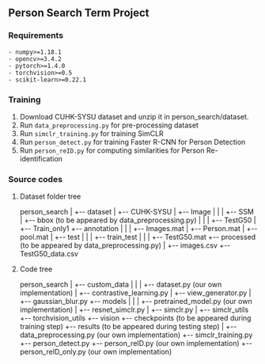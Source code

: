 ## Person Search Term Project

### Requirements

    - numpy>=1.18.1
    - opencv>=3.4.2
    - pytorch>=1.4.0
    - torchvision>=0.5
    - scikit-learn>=0.22.1

### Training

1. Download CUHK-SYSU dataset and unzip it in person_search/dataset.
2. Run ```data_preprocessing.py``` for pre-processing dataset
3. Run ```simclr_training.py``` for training SimCLR
4. Run ```person_detect.py``` for training Faster R-CNN for Person Detection
5. Run ```person_reID.py``` for computing similarities for Person Re-identification

### Source codes
1) Dataset folder tree

    person_search
     |
     +-- dataset
         |
         +-- CUHK-SYSU
             |
             +-- Image
             |   |
             |   +-- SSM
             |   +-- bbox (to be appeared by data_preprocessing.py)
             |       | 
             |       +-- TestG50
             |       +-- Train_only1
             +-- annotation
             |   | 
             |   +-- Images.mat
             |   +-- Person.mat
             |   +-- pool.mat
             |   +-- test
             |       | 
             |       +-- train_test
             |           | 
             |           +-- TestG50.mat
             +-- processed (to be appeared by data_preprocessing.py)
                 | 
                 +-- images.csv
                 +-- TestG50_data.csv	

2) Code tree

    person_search
     |
     +-- custom_data
     |   |
     |   +-- dataset.py (our own implementation)
     |   +-- contrastive_learning.py
     |   +-- view_generator.py
     |   +-- gaussian_blur.py
     +-- models
     |   |
     |   +-- pretrained_model.py (our own implementation)
     |   +-- resnet_simclr.py
     |   +-- simclr.py
     |
     +-- simclr_utils
     +-- torchvision_utils
     +-- vision
     +-- checkpoints (to be appeared during training step)
     +-- results (to be appeared during testing step)
     |
     +-- data_preprocessing.py (our own implementation)
     +-- simclr_training.py
     +-- person_detect.py
     +-- person_reID.py (our own implementation)
     +-- person_reID_only.py (our own implementation)
